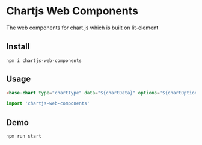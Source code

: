# Chartjs Web Components

The web components for chart.js which is built on lit-element
## Install
```
npm i chartjs-web-components
```
## Usage
``` html
<base-chart type="chartType" data="${chartData}" options="${chartOptions}"></base-chart>
```
``` js
import 'chartjs-web-components'
```
## Demo
```
npm run start
```
